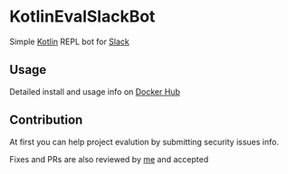 # KotlinEvalSlackBot

Simple [Kotlin](http://kotlinlang.org) REPL bot for [Slack](https://slack.com)
## Usage
Detailed install and usage info on [Docker Hub](https://hub.docker.com/r/semoro/kesb/)

## Contribution
At first you can help project evalution by submitting security issues info.

Fixes and PRs are also reviewed by [me](https://github.com/semoro) and accepted
